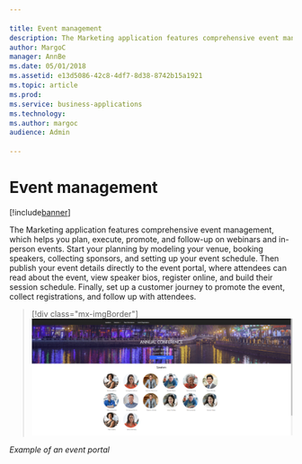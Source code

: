 ```yaml
---

title: Event management
description: The Marketing application features comprehensive event management, which helps you plan, execute, promote, and follow-up on webinars and in-person events.
author: MargoC
manager: AnnBe
ms.date: 05/01/2018
ms.assetid: e13d5086-42c8-4df7-8d38-8742b15a1921
ms.topic: article
ms.prod: 
ms.service: business-applications
ms.technology: 
ms.author: margoc
audience: Admin

---
```

#  Event management




[!include[banner](../../includes/banner.md)]

The Marketing application features comprehensive event management, which helps
you plan, execute, promote, and follow-up on webinars and in-person events.
Start your planning by modeling your venue, booking speakers, collecting
sponsors, and setting up your event schedule. Then publish your event details
directly to the event portal, where attendees can read about the event, view
speaker bios, register online, and build their session schedule. Finally, set up
a customer journey to promote the event, collect registrations, and follow up
with attendees.

> [!div class="mx-imgBorder"] 
> ![A screenshot of an example event portal. ](media/event-management-1.png "A screenshot of an example event portal. ")
<!-- Marketing_EventManagement_A.png -->


*Example of an event portal*
